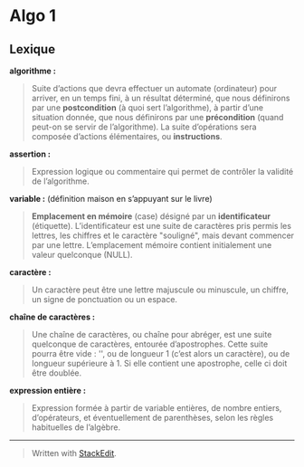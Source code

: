 # Algo 1

## Lexique

**algorithme :** 

> Suite d’actions que devra effectuer un automate (ordinateur) pour arriver, en un temps fini, à un résultat déterminé, que nous définirons par une **postcondition** (à quoi sert l’algorithme), à partir d’une situation donnée, que nous définirons par une **précondition** (quand peut-on se servir de l’algorithme). La suite d’opérations sera composée d’actions élémentaires, ou **instructions**.

**assertion :**
> Expression logique  ou commentaire qui permet de contrôler la validité de l’algorithme.

**variable :** (définition maison en s’appuyant sur le livre)
> **Emplacement en mémoire** (case) désigné par un **identificateur** (étiquette). L’identificateur est une suite de caractères pris permis les lettres, les chiffres et le caractère "souligné", mais devant commencer par une lettre. L’emplacement mémoire contient initialement une valeur quelconque (NULL).

**caractère :**

> Un caractère peut être une lettre majuscule ou minuscule, un chiffre, un signe de ponctuation ou un espace.

**chaîne de caractères :**

> Une chaîne de caractères, ou chaîne pour abréger, est une suite quelconque de caractères, entourée d’apostrophes. Cette suite pourra être vide : '', ou de longueur 1 (c’est alors un caractère), ou de longueur supérieure à 1. Si elle contient une apostrophe, celle ci doit être doublée.

**expression entière :**

> Expression formée à partir de variable entières, de nombre entiers, d’opérateurs, et éventuellement de parenthèses, selon les règles habituelles de l’algèbre.

---

> Written with [StackEdit](https://stackedit.io/).

